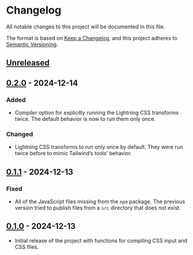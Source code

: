 # Changelog

All notable changes to this project will be documented in this file.

The format is based on [Keep a Changelog](https://keepachangelog.com/en/1.1.0/),
and this project adheres to
[Semantic Versioning](https://semver.org/spec/v2.0.0.html).

## [Unreleased]

## [0.2.0] - 2024-12-14

### Added

- Compiler option for explicitly running the Lightning CSS transforms twice. The
  default behavior is now to run them only once.

### Changed

- Lightning CSS transforms to run only once by default. They were run twice
  before to mimic Tailwind’s tools’ behavior.

## [0.1.1] - 2024-12-13

### Fixed

- All of the JavaScript files missing from the `npm` package. The previous
  version tried to publish files from a `src` directory that does not exist.

## [0.1.0] - 2024-12-13

- Initial release of the project with functions for compiling CSS input and CSS
  files.

[unreleased]:
  https://github.com/anttikivi/tailwindcss-node-compiler/compare/v0.2.0...HEAD
[0.2.0]:
  https://github.com/anttikivi/tailwindcss-node-compiler/compare/v0.1.1...v0.2.0
[0.1.1]:
  https://github.com/anttikivi/tailwindcss-node-compiler/compare/v0.1.0...v0.1.1
[0.1.0]:
  https://github.com/anttikivi/tailwindcss-node-compiler/releases/tag/v0.1.0
